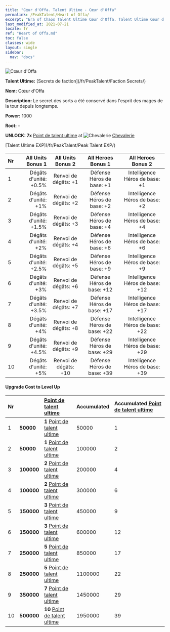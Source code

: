 ```yaml
---
title: "Cœur d'Offa. Talent Ultime - Cœur d'Offa"
permalink: /PeakTalent/Heart of Offa/
excerpt: "Era of Chaos Talent Ultime Cœur d'Offa. Talent Ultime Cœur d'Offa. Cœur d'Offa"
last_modified_at: 2021-07-21
locale: fr
ref: "Heart of Offa.md"
toc: false
classes: wide
layout: single
sidebar:
  nav: "docs"
---
```


  ![Cœur d'Offa](/images/pt/talent_3008.png)

  **Talent Ultime:** [Secrets de faction](/fr/PeakTalent/Faction Secrets/)

  **Nom:** Cœur d'Offa

  **Description:** Le secret des sorts a été conservé dans l'esprit des mages de la tour depuis longtemps.

  **Power:** 1000

  **Root:** -

  **UNLOCK: 7x** [Point de talent ultime](/ItemsFR/con_934/) at ![Chevalerie](/images/pt/talent_3006.png) [Chevalerie](/fr/PeakTalent/Chivalry/)

  [Talent Ultime EXP](/fr/PeakTalent/Peak Talent EXP/)

  | Nr | All Units Bonus 1 | All Units Bonus 2 | All Heroes Bonus 1 | All Heroes Bonus 2 |
  |:---|--------------:|:-------------:|:-------------:|:-------------:|
  | 1 | Dégâts d'unité: +0.5% | Renvoi de dégâts: +1 | Défense Héros de base: +1 | Intelligence Héros de base: +1 |
  | 2 | Dégâts d'unité: +1% | Renvoi de dégâts: +2 | Défense Héros de base: +2 | Intelligence Héros de base: +2 |
  | 3 | Dégâts d'unité: +1.5% | Renvoi de dégâts: +3 | Défense Héros de base: +4 | Intelligence Héros de base: +4 |
  | 4 | Dégâts d'unité: +2% | Renvoi de dégâts: +4 | Défense Héros de base: +6 | Intelligence Héros de base: +6 |
  | 5 | Dégâts d'unité: +2.5% | Renvoi de dégâts: +5 | Défense Héros de base: +9 | Intelligence Héros de base: +9 |
  | 6 | Dégâts d'unité: +3% | Renvoi de dégâts: +6 | Défense Héros de base: +12 | Intelligence Héros de base: +12 |
  | 7 | Dégâts d'unité: +3.5% | Renvoi de dégâts: +7 | Défense Héros de base: +17 | Intelligence Héros de base: +17 |
  | 8 | Dégâts d'unité: +4% | Renvoi de dégâts: +8 | Défense Héros de base: +22 | Intelligence Héros de base: +22 |
  | 9 | Dégâts d'unité: +4.5% | Renvoi de dégâts: +9 | Défense Héros de base: +29 | Intelligence Héros de base: +29 |
  | 10 | Dégâts d'unité: +5% | Renvoi de dégâts: +10 | Défense Héros de base: +39 | Intelligence Héros de base: +39 |


#### Upgrade Cost to Level Up

  | Nr | <i class="fas fa-coins"/> | [Point de talent ultime](/ItemsFR/con_934/) | Accumulated <i class="fas fa-coins"/> | Accumulated [Point de talent ultime](/ItemsFR/con_934/) |
  |:---|:--------------|:-------------|:-------------|:-------------|
  | 1 | **50000** | **1** [Point de talent ultime](/ItemsFR/con_934/) | 50000 | 1 |
  | 2 | **50000** | **1** [Point de talent ultime](/ItemsFR/con_934/) | 100000 | 2 |
  | 3 | **100000** | **2** [Point de talent ultime](/ItemsFR/con_934/) | 200000 | 4 |
  | 4 | **100000** | **2** [Point de talent ultime](/ItemsFR/con_934/) | 300000 | 6 |
  | 5 | **150000** | **3** [Point de talent ultime](/ItemsFR/con_934/) | 450000 | 9 |
  | 6 | **150000** | **3** [Point de talent ultime](/ItemsFR/con_934/) | 600000 | 12 |
  | 7 | **250000** | **5** [Point de talent ultime](/ItemsFR/con_934/) | 850000 | 17 |
  | 8 | **250000** | **5** [Point de talent ultime](/ItemsFR/con_934/) | 1100000 | 22 |
  | 9 | **350000** | **7** [Point de talent ultime](/ItemsFR/con_934/) | 1450000 | 29 |
  | 10 | **500000** | **10** [Point de talent ultime](/ItemsFR/con_934/) | 1950000 | 39 |
